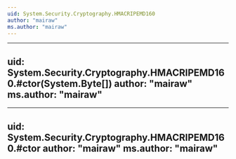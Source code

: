 ```yaml
---
uid: System.Security.Cryptography.HMACRIPEMD160
author: "mairaw"
ms.author: "mairaw"
---
```


---
uid: System.Security.Cryptography.HMACRIPEMD160.#ctor(System.Byte[])
author: "mairaw"
ms.author: "mairaw"
---

---
uid: System.Security.Cryptography.HMACRIPEMD160.#ctor
author: "mairaw"
ms.author: "mairaw"
---
